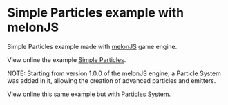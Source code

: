 Simple Particles example with melonJS
=======================

Simple Particles example made with [melonJS](https://github.com/melonjs/melonJS) game engine.

View online the example [Simple Particles](http://aaschmitz.github.io/melonjs-simple-particles).

NOTE: Starting from version 1.0.0 of the melonJS engine, a Particle System was added in it, allowing the creation of advanced particles and emitters.

View online this same example but with [Particles System](http://aaschmitz.github.io/melonjs-improved-particles).
